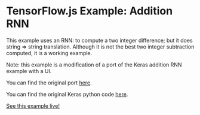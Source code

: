# TensorFlow.js Example: Addition RNN

This example uses an RNN: to compute a two integer difference; but it does
string => string translation. Although it is not the best two integer subtraction computed, it is a working example.

Note: this example is a modification of a port of the Keras addition RNN example with a UI.

You can find the original port [here](https://github.com/tensorflow/tfjs-examples/).

You can find the original Keras python code [here](https://github.com/keras-team/keras/blob/master/examples/addition_rnn.py).

[See this example live!](https://storage.googleapis.com/tfjs-examples/addition-rnn/dist/index.html)
